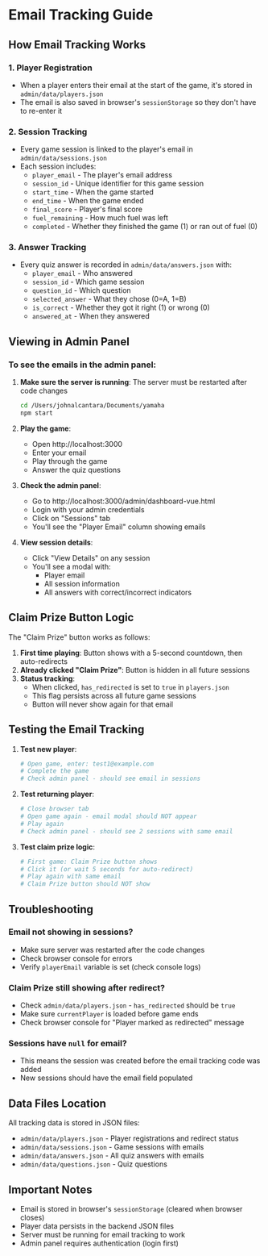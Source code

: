 # Email Tracking Guide

## How Email Tracking Works

### 1. Player Registration

- When a player enters their email at the start of the game, it's stored in `admin/data/players.json`
- The email is also saved in browser's `sessionStorage` so they don't have to re-enter it

### 2. Session Tracking

- Every game session is linked to the player's email in `admin/data/sessions.json`
- Each session includes:
  - `player_email` - The player's email address
  - `session_id` - Unique identifier for this game session
  - `start_time` - When the game started
  - `end_time` - When the game ended
  - `final_score` - Player's final score
  - `fuel_remaining` - How much fuel was left
  - `completed` - Whether they finished the game (1) or ran out of fuel (0)

### 3. Answer Tracking

- Every quiz answer is recorded in `admin/data/answers.json` with:
  - `player_email` - Who answered
  - `session_id` - Which game session
  - `question_id` - Which question
  - `selected_answer` - What they chose (0=A, 1=B)
  - `is_correct` - Whether they got it right (1) or wrong (0)
  - `answered_at` - When they answered

## Viewing in Admin Panel

### To see the emails in the admin panel:

1. **Make sure the server is running**: The server must be restarted after code changes

   ```bash
   cd /Users/johnalcantara/Documents/yamaha
   npm start
   ```

2. **Play the game**:

   - Open http://localhost:3000
   - Enter your email
   - Play through the game
   - Answer the quiz questions

3. **Check the admin panel**:

   - Go to http://localhost:3000/admin/dashboard-vue.html
   - Login with your admin credentials
   - Click on "Sessions" tab
   - You'll see the "Player Email" column showing emails

4. **View session details**:
   - Click "View Details" on any session
   - You'll see a modal with:
     - Player email
     - All session information
     - All answers with correct/incorrect indicators

## Claim Prize Button Logic

The "Claim Prize" button works as follows:

1. **First time playing**: Button shows with a 5-second countdown, then auto-redirects
2. **Already clicked "Claim Prize"**: Button is hidden in all future sessions
3. **Status tracking**:
   - When clicked, `has_redirected` is set to `true` in `players.json`
   - This flag persists across all future game sessions
   - Button will never show again for that email

## Testing the Email Tracking

1. **Test new player**:

   ```bash
   # Open game, enter: test1@example.com
   # Complete the game
   # Check admin panel - should see email in sessions
   ```

2. **Test returning player**:

   ```bash
   # Close browser tab
   # Open game again - email modal should NOT appear
   # Play again
   # Check admin panel - should see 2 sessions with same email
   ```

3. **Test claim prize logic**:
   ```bash
   # First game: Claim Prize button shows
   # Click it (or wait 5 seconds for auto-redirect)
   # Play again with same email
   # Claim Prize button should NOT show
   ```

## Troubleshooting

### Email not showing in sessions?

- Make sure server was restarted after the code changes
- Check browser console for errors
- Verify `playerEmail` variable is set (check console logs)

### Claim Prize still showing after redirect?

- Check `admin/data/players.json` - `has_redirected` should be `true`
- Make sure `currentPlayer` is loaded before game ends
- Check browser console for "Player marked as redirected" message

### Sessions have `null` for email?

- This means the session was created before the email tracking code was added
- New sessions should have the email field populated

## Data Files Location

All tracking data is stored in JSON files:

- `admin/data/players.json` - Player registrations and redirect status
- `admin/data/sessions.json` - Game sessions with emails
- `admin/data/answers.json` - All quiz answers with emails
- `admin/data/questions.json` - Quiz questions

## Important Notes

- Email is stored in browser's `sessionStorage` (cleared when browser closes)
- Player data persists in the backend JSON files
- Server must be running for email tracking to work
- Admin panel requires authentication (login first)
